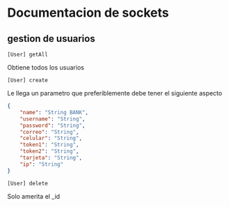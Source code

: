 # Documentacion de sockets

## gestion de usuarios

    [User] getAll

Obtiene todos los usuarios

    [User] create
Le llega un parametro que preferiblemente debe tener el siguiente aspecto
```json
{
    "name": "String BANK",
    "username": "String",
    "password": "String",
    "correo": "String",
    "celular": "String",
    "token1": "String",
    "token2": "String",
    "tarjeta": "String",
    "ip": "String"
}
```

    [User] delete
Solo amerita el _id